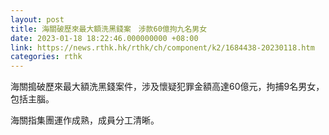 ```yaml
---
layout: post
title: 海關破歷來最大額洗黑錢案　涉款60億拘九名男女
date: 2023-01-18 18:22:46.000000000 +08:00
link: https://news.rthk.hk/rthk/ch/component/k2/1684438-20230118.htm
categories: rthk
---
```


海關搗破歷來最大額洗黑錢案件，涉及懷疑犯罪金額高達60億元，拘捕9名男女，包括主腦。

海關指集團運作成熟，成員分工清晰。
